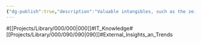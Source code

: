 ```yaml
---
{"dg-publish":true,"description":"Valuable intangibles, such as the zeitgeist and philosophy of learning from different people..","permalink":"/projects/library/000/090/090/","dgPassFrontmatter":true,"noteIcon":"0","created":"2024-02-13T10:02:35.746+09:00","updated":"2024-06-20T01:50:22.111+09:00"}
---
```


#[[Projects/Library/000/000\|000]]#IT_Knowledge#[[Projects/Library/000/090/090\|090]]#External_Insights_an_Trends

